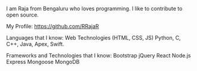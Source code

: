 I am Raja from Bengaluru who loves programming. I like to contribute to open source. 

My Profile: https://github.com/RRajaR

Languages that I know:
      Web Technologies (HTML, CSS, JS)
      Python, C, C++, Java, Apex, Swift.



Frameworks and Technologies that I know:
    Bootstrap
    jQuery
    React
    Node.js
    Express
    Mongoose
    MongoDB
